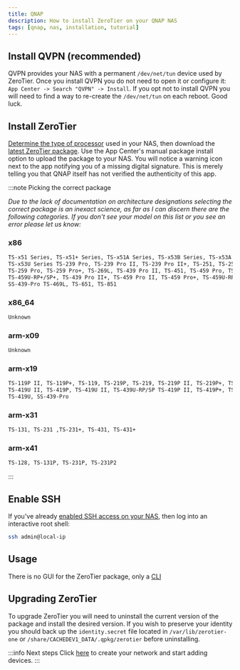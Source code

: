 ```yaml
---
title: QNAP
description: How to install ZeroTier on your QNAP NAS
tags: [qnap, nas, installation, tutorial]
---
```


## Install QVPN (recommended)

QVPN provides your NAS with a permanent `/dev/net/tun` device used by ZeroTier. Once you install QVPN you do not need to open it or configure it: `App Center -> Search "QVPN" -> Install`. If you opt not to install QVPN you will need to find a way to re-create the `/dev/net/tun` on each reboot. Good luck.

## Install ZeroTier

[Determine the type of processor](https://www.qnap.com/en-us/how-to/faq/article/how-can-i-determine-whether-my-nas-uses-an-arm-or-x86-processor) used in your NAS, then download the [latest ZeroTier package](http://download.zerotier.com/dist/qnap/). Use the App Center's manual package install option to upload the package to your NAS. You will notice a warning icon next to the app notifying you of a missing digital signature. This is merely telling you that QNAP itself has not verified the authenticity of this app.

:::note Picking the correct package

*Due to the lack of documentation on architecture designations selecting the correct package is an inexact science, as far as I can discern there are the following categories. If you don't see your model on this list or you see an error please let us know:*

### x86

```sh
TS-x51 Series, TS-x51+ Series, TS-x51A Series, TS-x53B Series, TS-x53A Series,
TS-x53U Series TS-239 Pro, TS-239 Pro II, TS-239 Pro II+, TS-251, TS-253A,
TS-259 Pro, TS-259 Pro+, TS-269L, TS-439 Pro II, TS-451, TS-459 Pro, TS-439 Pro,
TS-459U-RP+/SP+, TS-439 Pro II+, TS-459 Pro II, TS-459 Pro+, TS-459U-RP/SP,
SS-439-Pro TS-469L, TS-651, TS-851
```

### x86_64

```sh
Unknown
```

### arm-x09

```sh
Unknown
```

### arm-x19

```sh
TS-119P II, TS-119P+, TS-119, TS-219P, TS-219, TS-219P II, TS-219P+, TS-221,
TS-419U II, TS-419P, TS-419U II, TS-439U-RP/SP TS-419P II, TS-419P+, TS-419U+,
TS-419U, SS-439-Pro
```

### arm-x31

```sh
TS-131, TS-231 ,TS-231+, TS-431, TS-431+
```

### arm-x41

```sh
TS-128, TS-131P, TS-231P, TS-231P2
```

:::

## Enable SSH

If you've already [enabled SSH access on your NAS](https://www.qnap.com/en/how-to/knowledge-base/article/how-to-access-qnap-nas-by-ssh), then log into an interactive root shell:

```sh
ssh admin@local-ip
```

## Usage

There is no GUI for the ZeroTier package, only a [CLI](./cli.md)

## Upgrading ZeroTier

To upgrade ZeroTier you will need to uninstall the current version of the package and install the desired version. If you wish to preserve your identity you should back up the `identity.secret` file located in `/var/lib/zerotier-one` or `/share/CACHEDEV1_DATA/.qpkg/zerotier` before uninstalling.

:::info Next steps
Click [here](/start/) to create your network and start adding devices.
:::
